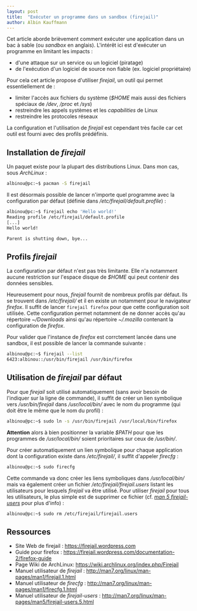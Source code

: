 ```yaml
---
layout: post
title:  "Exécuter un programme dans un sandbox (firejail)"
author: Albin Kauffmann
---
```


Cet article aborde brièvement comment exécuter une application dans un bac à
sable (ou _sandbox_ en anglais).
L'intérêt ici est d'exécuter un programme en limitant les impacts :

* d'une attaque sur un service ou un logiciel (piratage)
* de l'exécution d'un logiciel de source non fiable (ex. logiciel propriétaire)

Pour cela cet article propose d'utiliser _firejail_, un outil qui permet
essentiellement de :

* limiter l'accès aux fichiers du système (_$HOME_ mais aussi des fichiers
spéciaux de _/dev_, _/proc_ et _/sys_)
* restreindre les appels systèmes et les _capabilities_ de Linux
* restreindre les protocoles réseaux

La configuration et l'utilisation de _firejail_ est cependant très facile car
cet outil est fourni avec des profils prédéfinis.

## Installation de _firejail_

Un paquet existe pour la plupart des distributions Linux.
Dans mon cas, sous _ArchLinux_ :

```bash
albinou@pc:~$ pacman -S firejail
```

Il est désormais possible de lancer n'importe quel programme avec la
configuration par défaut (définie dans _/etc/firejail/default.profile_) :

```bash
albinou@pc:~$ firejail echo 'Hello world!'
Reading profile /etc/firejail/default.profile
[...]
Hello world!

Parent is shutting down, bye...
```

## Profils _firejail_

La configuration par défaut n'est pas très limitante.
Elle n'a notamment aucune restriction sur l'espace disque de _$HOME_ qui peut
contenir des données sensibles.

Heureusement pour nous, _firejail_ fournit de nombreux profils par défaut.
Ils se trouvent dans _/etc/firejail/_ et il en existe un notamment pour le
navigateur _firefox_.
Il suffit de lancer `firejail firefox` pour que cette configuration soit
utilisée.
Cette configuration permet notamment de ne donner accès qu'au répertoire
_~/Downloads_ ainsi qu'au répertoire _~/.mozilla_ contenant la configuration de
_firefox_.

Pour valider que l'instance de _firefox_ est corrctement lancée dans une
sandbox, il est possible de lancer la commande suivante :

```bash
albinou@pc:~$ firejail --list
6423:albinou::/usr/bin/firejail /usr/bin/firefox
```

## Utilisation de _firejail_ par défaut

Pour que _firejail_ soit utilisé automatiquement (sans avoir besoin de
l'indiquer sur la ligne de commande), il suffit de créer un lien symbolique vers
_/usr/bin/firejail_ dans _/usr/local/bin/_ avec le nom du programme (qui
doit être le même que le nom du profil) :

```bash
albinou@pc:~$ sudo ln -s /usr/bin/firejail /usr/local/bin/firefox
```

**Attention** alors à bien positionner la variable _$PATH_ pour que les
programmes de _/usr/local/bin/_ soient prioritaires sur ceux de _/usr/bin/_.

Pour créer automatiquement un lien symbolique pour chaque application dont la
configuration existe dans _/etc/firejail/_, il suffit d'appeler _firecfg_ :

```bash
albinou@pc:~$ sudo firecfg
```

Cette commande va donc créer les liens symboliques dans _/usr/local/bin/_ mais
va également créer un fichier _/etc/firejail/firejail.users_ listant les
utilisateurs pour lesquels _firejail_ va être utilisé.
Pour utiliser _firejail_ pour tous les utilisateurs, le plus simple est de
supprimer ce fichier (cf. [_man 5 firejail-users_](http://man7.org/linux/man-pages/man5/firejail-users.5.html)
pour plus d'info) :

```bash
albinou@pc:~$ sudo rm /etc/firejail/firejail.users
```

## Ressources

* Site Web de firejail : <https://firejail.wordpress.com>
* Guide pour firefox : <https://firejail.wordpress.com/documentation-2/firefox-guide>
* Page Wiki de ArchLinux: <https://wiki.archlinux.org/index.php/Firejail>
* Manuel utilisateur de _firejail_ : <http://man7.org/linux/man-pages/man1/firejail.1.html>
* Manuel utilisateur de _firecfg_ : <http://man7.org/linux/man-pages/man1/firecfg.1.html>
* Manuel utilisateur de _firejail-users_ : <http://man7.org/linux/man-pages/man5/firejail-users.5.html>
